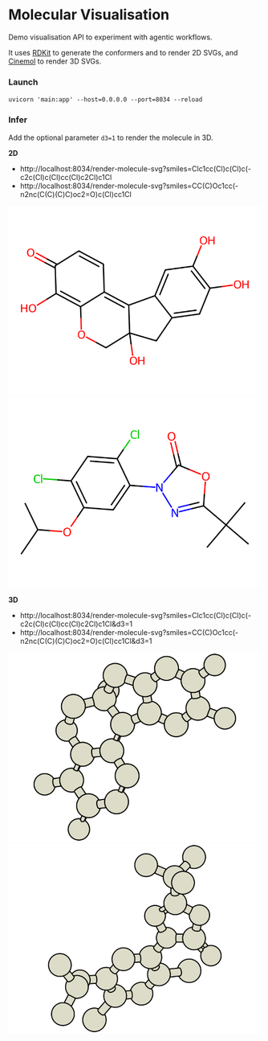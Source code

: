 # Molecular Visualisation

Demo visualisation API to experiment with agentic workflows.

It uses [RDKit](https://www.rdkit.org/) to generate the conformers and to render 2D SVGs, and [Cinemol](https://github.com/moltools/CineMol) to render 3D SVGs.

### Launch

```
uvicorn 'main:app' --host=0.0.0.0 --port=8034 --reload
```

### Infer

Add the optional parameter `d3=1` to render the molecule in 3D.

**2D**

-   http://localhost:8034/render-molecule-svg?smiles=Clc1cc(Cl)c(Cl)c(-c2c(Cl)c(Cl)cc(Cl)c2Cl)c1Cl
-   http://localhost:8034/render-molecule-svg?smiles=CC(C)Oc1cc(-n2nc(C(C)(C)C)oc2=O)c(Cl)cc1Cl

![image](assets/hematein-2d.svg)
![image](assets/oxadiazon-2d.svg)

**3D**

-   http://localhost:8034/render-molecule-svg?smiles=Clc1cc(Cl)c(Cl)c(-c2c(Cl)c(Cl)cc(Cl)c2Cl)c1Cl&d3=1
-   http://localhost:8034/render-molecule-svg?smiles=CC(C)Oc1cc(-n2nc(C(C)(C)C)oc2=O)c(Cl)cc1Cl&d3=1

![image](assets/hematein-3d.svg)
![image](assets/oxadiazon-3d.svg)
